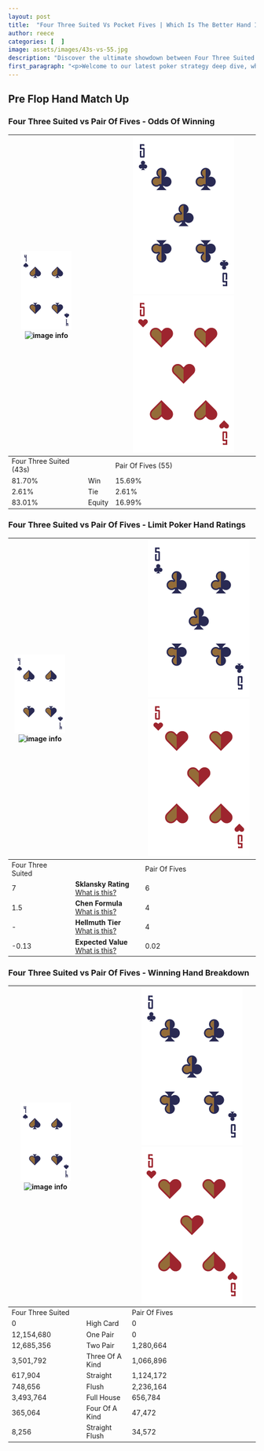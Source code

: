 ```yaml
---
layout: post
title:  "Four Three Suited Vs Pocket Fives | Which Is The Better Hand In Poker? A Complete Guide"
author: reece
categories: [  ]
image: assets/images/43s-vs-55.jpg
description: "Discover the ultimate showdown between Four Three Suited and Pair Of Fives in poker! Uncover the odds, strategies, and scenarios where one hand triumphs over the other. Get ready to up your poker game with this thrilling analysis."
first_paragraph: "<p>Welcome to our latest poker strategy deep dive, where we're pitting two distinct hands against each other in a high-stakes showdown: Four Three Suited vs Pair Of Fives.</p><p>In the dynamic world of poker, every decision counts, and knowing which hand holds the upper hand is key to your success at the table.</p><p>In this article, we'll dissect these two hands, explore the scenarios where one dominates the other, and equip you with the knowledge to make strategic choices that can tip the odds in your favor.</p><p>Get ready to unravel the intriguing dynamics of these poker hands and elevate your game to new heights.</p>"
---
```




[comment]: # (sp0)

## Pre Flop Hand Match Up

<div class="table hand-ratings" markdown="1"> 



### Four Three Suited vs Pair Of Fives - Odds Of Winning


    
| ![image info](assets/images/hand1/4.png) ![image info](assets/images/hand1/3s.png) |  | ![image info](assets/images/hand2/5.png) ![image info](assets/images/hand2/5o.png) |
| -------- | -------- | -------- |
| Four Three Suited (43s) |  | Pair Of Fives (55) |
| 81.70% | Win | 15.69% |
| 2.61% | Tie | 2.61% |
| 83.01% | Equity | 16.99% |




[comment]: # (sp1)



### Four Three Suited vs Pair Of Fives - Limit Poker Hand Ratings


    
| ![image info](assets/images/hand1/4.png) ![image info](assets/images/hand1/3s.png) |  | ![image info](assets/images/hand2/5.png) ![image info](assets/images/hand2/5o.png) |
| -------- | -------- | -------- |
| Four Three Suited |  | Pair Of Fives |
| 7 | **Sklansky Rating** [What is this?](/sklansky-rating-explained) | 6 |
| 1.5 | **Chen Formula** [What is this?](/chen-formula-explained) | 4 |
| - | **Hellmuth Tier** [What is this?](/Hellmuth-tier-explained) | 4 |
| -0.13 | **Expected Value** [What is this?](/expected-value-explained) | 0.02 |




[comment]: # (sp2)



### Four Three Suited vs Pair Of Fives - Winning Hand Breakdown


    
| ![image info](assets/images/hand1/4.png) ![image info](assets/images/hand1/3s.png) |  | ![image info](assets/images/hand2/5.png) ![image info](assets/images/hand2/5o.png) |
| -------- | -------- | -------- |
| Four Three Suited |  | Pair Of Fives |
| 0 | High Card | 0 |
| 12,154,680 | One Pair | 0 |
| 12,685,356 | Two Pair | 1,280,664 |
| 3,501,792 | Three Of A Kind | 1,066,896 |
| 617,904 | Straight | 1,124,172 |
| 748,656 | Flush | 2,236,164 |
| 3,493,764 | Full House | 656,784 |
| 365,064 | Four Of A Kind | 47,472 |
| 8,256 | Straight Flush | 34,572 |




[comment]: # (sp3)



</div>

[comment]: # (sp4)



[comment]: # (sp5)

